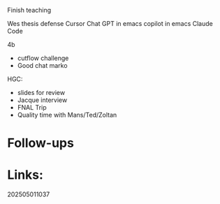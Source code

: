 Finish teaching

Wes thesis defense
Cursor
Chat GPT in emacs copilot in emacs
Claude Code

4b
- cutflow challenge
- Good chat marko

HGC: 
- slides for review
- Jacque interview
- FNAL Trip
- Quality time with Mans/Ted/Zoltan

# Follow-ups


# Links: 



202505011037
